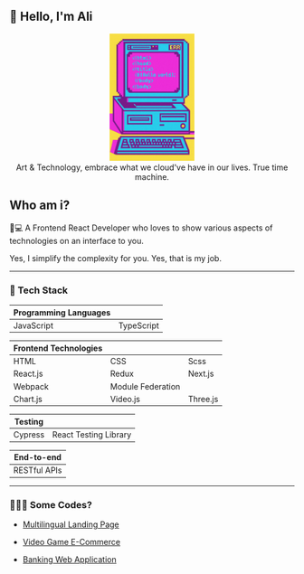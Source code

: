 ## 👀 Hello, I'm Ali
<div align="center">
    <img src="./images/y2k.jpeg" width="150" alt="Y2K Computer" />
    <br />
    <div align='center'>Art & Technology, embrace what we cloud've have in our lives. True time machine.</div>
</div>


<div align="left">

## Who am i?

🎨💻 A Frontend React Developer who loves to show various aspects of technologies on an interface to you.

Yes, I simplify the complexity for you. Yes, that is my job.

---

### 🧰 Tech Stack

| Programming Languages |  |
| --- | --- |
| JavaScript | TypeScript |

<div></div>

| Frontend Technologies | | | 
| ---  | --- | ---  |  
| HTML | CSS | Scss | 
| React.js | Redux | Next.js | 
| Webpack | Module Federation | 
| Chart.js | Video.js | Three.js |

<div></div>

| Testing |  |
| --- | --- |
| Cypress | React Testing Library |

<div></div>

| End-to-end |
| --- |
| RESTful APIs |

---

### 👨🏻‍💻 Some Codes? 

- <a href="https://github.com/aliNzLami/dreamNote"> Multilingual Landing Page </a>

- <a href="https://github.com/aliNzLami/gameShop"> Video Game E-Commerce </a>

- <a href="https://github.com/aliNzLami/light_banking"> Banking Web Application</a>

</div>